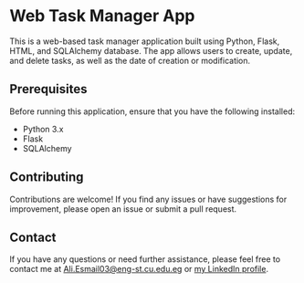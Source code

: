 # Web Task Manager App

This is a web-based task manager application built using Python, Flask, HTML, and SQLAlchemy database. The app allows users to create, update, and delete tasks, as well as the date of creation or modification.

## Prerequisites

Before running this application, ensure that you have the following installed:

- Python 3.x
- Flask
- SQLAlchemy

## Contributing

Contributions are welcome! If you find any issues or have suggestions for improvement, please open an issue or submit a pull request.

## Contact

If you have any questions or need further assistance, please feel free to contact me at [Ali.Esmail03@eng-st.cu.edu.eg](mailto:Ali.Esmail03@eng-st.cu.edu.eg) or 
[my LinkedIn profile](https://www.linkedin.com/in/ali-zayan-b98239264).
